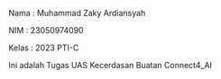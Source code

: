 Nama : Muhammad Zaky Ardiansyah

NIM : 23050974090

Kelas : 2023 PTI-C



Ini adalah Tugas UAS Kecerdasan Buatan Connect4_AI
